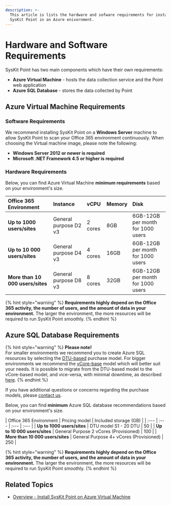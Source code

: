 ```yaml
---
description: >-
  This article is lists the hardware and sofware requirements for installing
  SysKit Point in an Azure enivornment.
---
```


# Hardware and Software Requirements

SysKit Point has two main components which have their own requirements:

* **Azure Virtual Machine** - hosts the data collection service and the Point web application
* **Azure SQL Database** - stores the data collected by Point

## Azure Virtual Machine Requirements

### Software Requirements

We recommend installing SysKit Point on a **Windows Server** machine to allow SysKit Point to scan your Office 365 environment continuously. When choosing the Virtual machine image, please note the following:

* **Windows Server 2012 or newer is required** 
* **Microsoft .NET Framework 4.5 or higher is required**

### Hardware Requirements

Below, you can find Azure Virtual Machine **minimum requirements** based on your environment's size.

| Office 365 Environment | Instance | vCPU | Memory | Disk |
| :--- | :--- | :--- | :--- | :--- |
| **Up to 1000 users/sites** | General purpose D2 v3 | 2 cores | 8GB | 6GB-12GB per month for 1000 users |
| **Up to 10 000 users/sites** | General purpose D4 v3 | 4 cores | 16GB | 6GB-12GB per month for 1000 users |
| **More than 10 000 users/sites** | General purpose D8 v3 | 8 cores | 32GB | 6GB-12GB per month for 1000 users |

{% hint style="warning" %}
**Requirements highly depend on the Office 365 activity, the number of users, and the amount of data in your environment.** The larger the environment, the more resources will be required to run SysKit Point smoothly.
{% endhint %}

## Azure SQL Database Requirements

{% hint style="warning" %}
**Please note!**  
For smaller environments we recommend you to create Azure SQL resources by selecting the [DTU-based](https://docs.microsoft.com/en-us/azure/azure-sql/database/service-tiers-dtu) purchase model. For bigger environments we recommend the [vCore-base](https://docs.microsoft.com/en-us/azure/azure-sql/database/service-tiers-vcore?tabs=azure-portal) model which will better suit your needs. It is possible to migrate from the DTU-based model to the vCore-based model, and vice-versa, with minimal downtime, as described [here](https://docs.microsoft.com/en-us/azure/azure-sql/database/migrate-dtu-to-vcore#migrate-a-database).
{% endhint %}

If you have additional questions or concerns regarding the purchase models, please [contact us](https://www.syskit.com/contact-us/).

Below, you can find **minimum** Azure SQL database recommendations based on your environment's size.

| Office 365 Environment | Pricing model | Included storage \(GB\) |
| :--- | :--- | :--- | :--- |
| **Up to 1000 users/sites** | DTU model S1 - 20 DTU | 50 |
| **Up to 10 000 users/sites** | General Purpose 2 vCores \(Provisioned\) | 100 |
| **More than 10 000 users/sites** | General Purpose 4+ vCores \(Provisioned\) | 250 |

{% hint style="warning" %}
**Requirements highly depend on the Office 365 activity, the number of users, and the amount of data in your environment.** The larger the environment, the more resources will be required to run SysKit Point smoothly.
{% endhint %}

## Related Topics

* [Overview - Install SysKit Point on Azure Virtual Machine](overview.md) 

